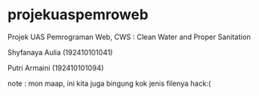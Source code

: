 # projekuaspemroweb
Projek UAS Pemrograman Web, CWS :  Clean Water and Proper Sanitation

Shyfanaya Aulia (192410101041)

Putri Armaini (192410101094)



note : mon maap, ini kita juga bingung kok jenis filenya hack:(

